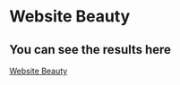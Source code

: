 #  Website Beauty
## You can see the results here
[Website Beauty](https://bazarbairahat.github.io/Beauty/)
